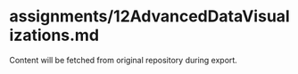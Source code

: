 # assignments/12AdvancedDataVisualizations.md

Content will be fetched from original repository during export.